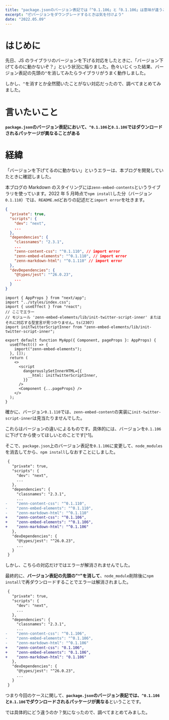 ```yaml
---
title: "package.jsonのバージョン表記では「^0.1.106」と「0.1.106」は意味が違うことがある"
excerpt: "📦バージョンをダウングレードするときは気を付けよう"
date: "2022.05.09"
---
```


# はじめに

先日、JS のライブラリのバージョンを下げる対応をしたときに、「バージョン下げてるのに動かないぞ？」という状況に陥りました。色々いじくった結果、バージョン表記の先頭の`^`を消してみたらライブラリがうまく動作しました。

しかし、`^`を消すとか全然聞いたことがない対応だったので、調べてまとめてみました。

# 言いたいこと

**`package.json`のバージョン表記において、`^0.1.106`と`0.1.106`ではダウンロードされるパッケージが異なることがある**

# 経緯

「バージョンを下げてるのに動かない」というエラーは、本ブログを開発していたときに確認しました。

本ブログの Markdown のスタイリングには`zenn-embed-contents`というライブラリを使っています。2022 年 5 月時点で`npm install`した分（バージョン`0.1.110`）では、`README.md`どおりの記述だと`import error`を吐きます。

```json:package.json
{
  "private": true,
  "scripts": {
    "dev": "next",
    ...
  },
  "dependencies": {
    "classnames": "2.3.1",
    ...
    "zenn-content-css": "^0.1.110", // import error
    "zenn-embed-elements": "^0.1.110", // import error
    "zenn-markdown-html": "^0.1.110" // import error
  },
  "devDependencies": {
    "@types/jest": "^26.0.23",
    ...
  }
}

```

```tsx:_app.tsx
import { AppProps } from "next/app";
import "../styles/index.css";
import { useEffect } from "react";
// ここでエラー
// モジュール 'zenn-embed-elements/lib/init-twitter-script-inner' またはそれに対応する型宣言が見つかりません。ts(2307)
import initTwitterScriptInner from "zenn-embed-elements/lib/init-twitter-script-inner";

export default function MyApp({ Component, pageProps }: AppProps) {
  useEffect(() => {
    import("zenn-embed-elements");
  }, []);
  return (
    <>
      <script
        dangerouslySetInnerHTML={{
          __html: initTwitterScriptInner,
        }}
      />
      <Component {...pageProps} />
    </>
  );
}

```

確かに、バージョン`0.1.110`では、`zenn-embed-content`の実装に`init-twitter-script-inner`は見当たりませんでした。

これらはバージョンの違いによるものです。具体的には、バージョンを`0.1.106`に下げてから使ってほしいとのことです[^1]。

そこで、`package.json`上のバージョン表記を`0.1.106`に変更して、`node_modules`を消去してから、`npm install`しなおすことにしました。

```diff json:package.json
 {
   "private": true,
   "scripts": {
     "dev": "next",
     ...
   },
   "dependencies": {
     "classnames": "2.3.1",
     ...
-    "zenn-content-css": "^0.1.110",
-    "zenn-embed-elements": "^0.1.110",
-    "zenn-markdown-html": "^0.1.110"
+    "zenn-content-css": "^0.1.106",
+    "zenn-embed-elements": "^0.1.106",
+    "zenn-markdown-html": "^0.1.106"
   },
   "devDependencies": {
     "@types/jest": "^26.0.23",
     ...
   }
 }
```

しかし、こちらの対応だけではエラーが解消されませんでした。

最終的に、**バージョン表記の先頭の"^"を消して**、`node_module`削除後に`npm install`で再ダウンロードすることでエラーは解消されました。

```diff json:package.json
 {
   "private": true,
   "scripts": {
     "dev": "next",
     ...
   },
   "dependencies": {
     "classnames": "2.3.1",
     ...
-    "zenn-content-css": "^0.1.106",
-    "zenn-embed-elements": "^0.1.106",
-    "zenn-markdown-html": "^0.1.106"
+    "zenn-content-css": "0.1.106",
+    "zenn-embed-elements": "0.1.106",
+    "zenn-markdown-html": "0.1.106"
   },
   "devDependencies": {
     "@types/jest": "^26.0.23",
     ...
   }
 }
```

つまり今回のケースに関して、**`package.json`のバージョン表記では、`^0.1.106`と`0.1.106`でダウンロードされるパッケージが異なる**ということです。

では具体的にどう違うのか？気になったので、調べてまとめてみました。

